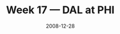 ---
layout: game
title: Week 17 — DAL at PHI
season: 2008
game_id: 2008_17_DAL_PHI
week: 17
date: 2008-12-28
home_team: PHI
away_team: DAL
final_home: 
final_away: 
pbp_url: /assets/data/pbp/2008/2008_17_DAL_PHI.csv.gz
---